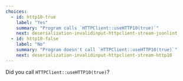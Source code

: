 ```yaml
---
choices:
  - id: http10-true
    label: "Yes"
    summary: "Program calls `HTTPClient::useHTTP10(true)`"
    next: deserialization-invalidinput-httpclient-stream-jsonlint
  - id: http10-false
    label: "No"
    summary: "Program doesn't call `HTTPClient::useHTTP10(true)`"
    next: deserialization-invalidinput-httpclient-stream-http10
---
```


Did you call `HTTPClient::useHTTP10(true)`?